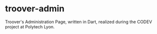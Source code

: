 # troover-admin
Troover's Administration Page, written in Dart, realized during the CODEV project at Polytech Lyon.
